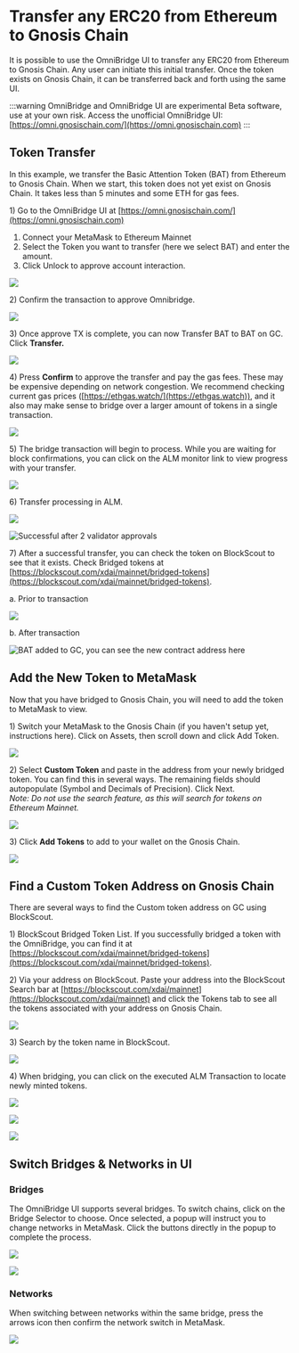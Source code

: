 ---
---

# Transfer any ERC20 from Ethereum to Gnosis Chain

It is possible to use the OmniBridge UI to transfer any ERC20 from Ethereum to Gnosis Chain. Any user can initiate this initial transfer. Once the token exists on Gnosis Chain, it can be transferred back and forth using the same UI.

:::warning
OmniBridge and OmniBridge UI are experimental Beta software, use at your own risk. Access the unofficial OmniBridge UI: [https://omni.gnosischain.com/](https://omni.gnosischain.com)
:::

## Token Transfer

In this example, we transfer the Basic Attention Token (BAT) from Ethereum to Gnosis Chain. When we start, this token does not yet exist on Gnosis Chain. It takes less than 5 minutes and some ETH for gas fees.

1\) Go to the OmniBridge UI at [https://omni.gnosischain.com/](https://omni.gnosischain.com)

1. Connect your MetaMask to Ethereum Mainnet
2. Select the Token you want to transfer (here we select BAT) and enter the amount.
3. Click Unlock to approve account interaction.

![](/img/bridges/omni1.jpg)

2\) Confirm the transaction to approve Omnibridge.

![](/img/bridges/omni2.jpg)

3\) Once approve TX is complete, you can now Transfer BAT to BAT on GC. Click **Transfer.**

![](/img/bridges/omni3.jpg)

4\) Press **Confirm** to approve the transfer and pay the gas fees. These may be expensive depending on network congestion. We recommend checking current gas prices ([https://ethgas.watch/](https://ethgas.watch)), and it also may make sense to bridge over a larger amount of tokens in a single transaction.

![](/img/bridges/omni4.jpg)

5\) The bridge transaction will begin to process. While you are waiting for block confirmations, you can click on the ALM monitor link to view progress with your transfer.

![](/img/bridges/omni5.jpg)

6\) Transfer processing in ALM.

![](</img/bridges/omni6a-1.jpg>)

![Successful after 2 validator approvals](/img/bridges/omni6b.jpg)

7\) After a successful transfer, you can check the token on BlockScout to see that it exists. Check Bridged tokens at [https://blockscout.com/xdai/mainnet/bridged-tokens](https://blockscout.com/xdai/mainnet/bridged-tokens).

a. Prior to transaction

![](</img/bridges/bridge1-1.jpg>)

b. After transaction

![BAT added to GC, you can see the new contract address here](/img/bridges/bridge2.jpg)

## Add the New Token to MetaMask

Now that you have bridged to Gnosis Chain, you will need to add the token to MetaMask to view.

1\) Switch your MetaMask to the Gnosis Chain (if you haven't setup yet, instructions here). Click on Assets, then scroll down and click Add Token.

![](</img/bridges/mmx1-1.jpg>)

2\) Select **Custom Token** and paste in the address from your newly bridged token. You can find this in several ways. The remaining fields should autopopulate (Symbol and Decimals of Precision). Click Next.\
_Note: Do not use the search feature, as this will search for tokens on Ethereum Mainnet._

![](/img/bridges/mmx2.jpg)

3\) Click **Add Tokens** to add to your wallet on the Gnosis Chain.

![](/img/bridges/mmx3.jpg)

## Find a Custom Token Address on Gnosis Chain

There are several ways to find the Custom token address on GC using BlockScout.

1\) BlockScout Bridged Token List. If you successfully bridged a token with the OmniBridge, you can find it at [https://blockscout.com/xdai/mainnet/bridged-tokens](https://blockscout.com/xdai/mainnet/bridged-tokens).

2\) Via your address on BlockScout. Paste your address into the BlockScout Search bar at [https://blockscout.com/xdai/mainnet](https://blockscout.com/xdai/mainnet) and click the Tokens tab to see all the tokens associated with your address on Gnosis Chain.

![](/img/bridges/blockscout-search.jpg)

3\) Search by the token name in BlockScout.

![](/img/bridges/search.jpg)

4\) When bridging, you can click on the executed ALM Transaction to locate newly minted tokens.

![](/img/bridges/alm1.jpg)

![](/img/bridges/alm2.jpg)

![](/img/bridges/alm3.jpg)

## Switch Bridges & Networks in UI

### Bridges

The OmniBridge UI supports several bridges. To switch chains, click on the Bridge Selector to choose. Once selected, a popup will instruct you to change networks in MetaMask. Click the buttons directly in the popup to complete the process.

![](/img/bridges/switch-bridge-1.png)

![](/img/bridges/switch-bridge-2.png)

### Networks

When switching between networks within the same bridge, press the arrows icon then confirm the network switch in MetaMask.

![](/img/bridges/switch-networks.png)